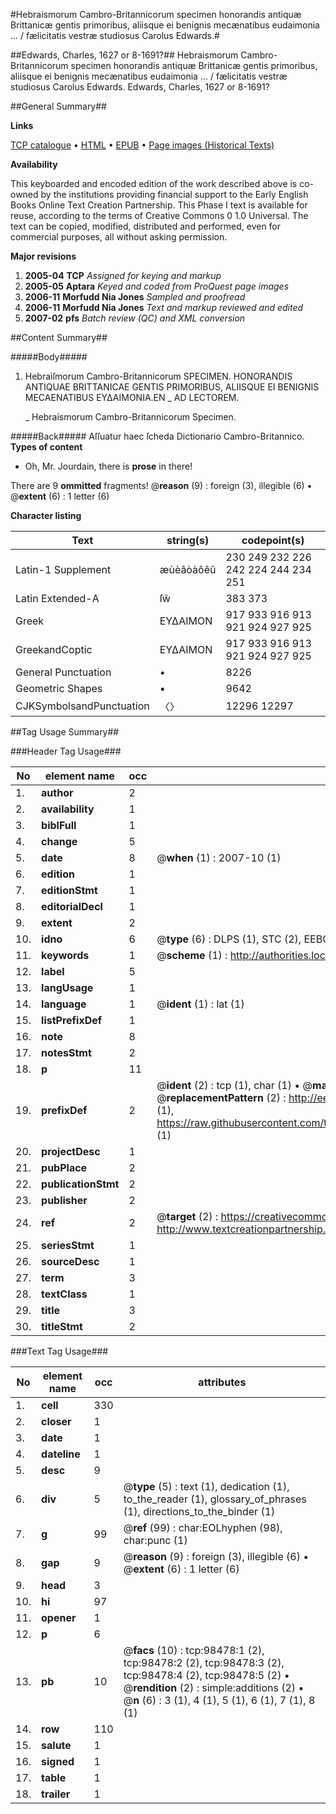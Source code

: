 #Hebraismorum Cambro-Britannicorum specimen honorandis antiquæ Brittanicæ gentis primoribus, aliisque ei benignis mecænatibus eudaimonia ... / fælicitatis vestræ studiosus Carolus Edwards.#

##Edwards, Charles, 1627 or 8-1691?##
Hebraismorum Cambro-Britannicorum specimen honorandis antiquæ Brittanicæ gentis primoribus, aliisque ei benignis mecænatibus eudaimonia ... / fælicitatis vestræ studiosus Carolus Edwards.
Edwards, Charles, 1627 or 8-1691?

##General Summary##

**Links**

[TCP catalogue](http://www.ota.ox.ac.uk/tcp/)  • 
[HTML](http://tei.it.ox.ac.uk/tcp/Texts-HTML/free/A37/A37959.html)  • 
[EPUB](http://tei.it.ox.ac.uk/tcp/Texts-EPUB/free/A37/A37959.epub) • 
[Page images (Historical Texts)](https://data.historicaltexts.jisc.ac.uk/view?pubId=eebo-13203351e&pageId=eebo-13203351e-98478-1)

**Availability**

This keyboarded and encoded edition of the
	       work described above is co-owned by the institutions
	       providing financial support to the Early English Books
	       Online Text Creation Partnership. This Phase I text is
	       available for reuse, according to the terms of Creative
	       Commons 0 1.0 Universal. The text can be copied,
	       modified, distributed and performed, even for
	       commercial purposes, all without asking permission.

**Major revisions**

1. __2005-04__ __TCP__ *Assigned for keying and markup*
1. __2005-05__ __Aptara__ *Keyed and coded from ProQuest page images*
1. __2006-11__ __Morfudd Nia Jones__ *Sampled and proofread*
1. __2006-11__ __Morfudd Nia Jones__ *Text and markup reviewed and edited*
1. __2007-02__ __pfs__ *Batch review (QC) and XML conversion*

##Content Summary##

#####Body#####

1. Hebraiſmorum Cambro-Britannicorum SPECIMEN.
HONORANDIS ANTIQUAE BRITTANICAE GENTIS
PRIMORIBUS, ALIISQUE EI BENIGNIS MECAENATIBUS 
ΕΥΔΑΙΜΟΝΙΑ.EN 
    _ AD LECTOREM.

    _ Hebraismorum Cambro-Britannicorum Specimen.

#####Back#####
Aſſuatur haec ſcheda Dictionario Cambro-Britannico.
**Types of content**

  * Oh, Mr. Jourdain, there is **prose** in there!

There are 9 **ommitted** fragments! 
 @__reason__ (9) : foreign (3), illegible (6)  •  @__extent__ (6) : 1 letter (6)

**Character listing**


|Text|string(s)|codepoint(s)|
|---|---|---|
|Latin-1 Supplement|æùèâòàôêû|230 249 232 226 242 224 244 234 251|
|Latin Extended-A|ſŵ|383 373|
|Greek|ΕΥΔΑΙΜΟΝ|917 933 916 913 921 924 927 925|
|GreekandCoptic|ΕΥΔΑΙΜΟΝ|917 933 916 913 921 924 927 925|
|General Punctuation|•|8226|
|Geometric Shapes|▪|9642|
|CJKSymbolsandPunctuation|〈〉|12296 12297|

##Tag Usage Summary##

###Header Tag Usage###

|No|element name|occ|attributes|
|---|---|---|---|
|1.|__author__|2||
|2.|__availability__|1||
|3.|__biblFull__|1||
|4.|__change__|5||
|5.|__date__|8| @__when__ (1) : 2007-10 (1)|
|6.|__edition__|1||
|7.|__editionStmt__|1||
|8.|__editorialDecl__|1||
|9.|__extent__|2||
|10.|__idno__|6| @__type__ (6) : DLPS (1), STC (2), EEBO-CITATION (1), OCLC (1), VID (1)|
|11.|__keywords__|1| @__scheme__ (1) : http://authorities.loc.gov/ (1)|
|12.|__label__|5||
|13.|__langUsage__|1||
|14.|__language__|1| @__ident__ (1) : lat (1)|
|15.|__listPrefixDef__|1||
|16.|__note__|8||
|17.|__notesStmt__|2||
|18.|__p__|11||
|19.|__prefixDef__|2| @__ident__ (2) : tcp (1), char (1)  •  @__matchPattern__ (2) : ([0-9\-]+):([0-9IVX]+) (1), (.+) (1)  •  @__replacementPattern__ (2) : http://eebo.chadwyck.com/downloadtiff?vid=$1&page=$2 (1), https://raw.githubusercontent.com/textcreationpartnership/Texts/master/tcpchars.xml#$1 (1)|
|20.|__projectDesc__|1||
|21.|__pubPlace__|2||
|22.|__publicationStmt__|2||
|23.|__publisher__|2||
|24.|__ref__|2| @__target__ (2) : https://creativecommons.org/publicdomain/zero/1.0/ (1), http://www.textcreationpartnership.org/docs/. (1)|
|25.|__seriesStmt__|1||
|26.|__sourceDesc__|1||
|27.|__term__|3||
|28.|__textClass__|1||
|29.|__title__|3||
|30.|__titleStmt__|2||


###Text Tag Usage###

|No|element name|occ|attributes|
|---|---|---|---|
|1.|__cell__|330||
|2.|__closer__|1||
|3.|__date__|1||
|4.|__dateline__|1||
|5.|__desc__|9||
|6.|__div__|5| @__type__ (5) : text (1), dedication (1), to_the_reader (1), glossary_of_phrases (1), directions_to_the_binder (1)|
|7.|__g__|99| @__ref__ (99) : char:EOLhyphen (98), char:punc (1)|
|8.|__gap__|9| @__reason__ (9) : foreign (3), illegible (6)  •  @__extent__ (6) : 1 letter (6)|
|9.|__head__|3||
|10.|__hi__|97||
|11.|__opener__|1||
|12.|__p__|6||
|13.|__pb__|10| @__facs__ (10) : tcp:98478:1 (2), tcp:98478:2 (2), tcp:98478:3 (2), tcp:98478:4 (2), tcp:98478:5 (2)  •  @__rendition__ (2) : simple:additions (2)  •  @__n__ (6) : 3 (1), 4 (1), 5 (1), 6 (1), 7 (1), 8 (1)|
|14.|__row__|110||
|15.|__salute__|1||
|16.|__signed__|1||
|17.|__table__|1||
|18.|__trailer__|1||
